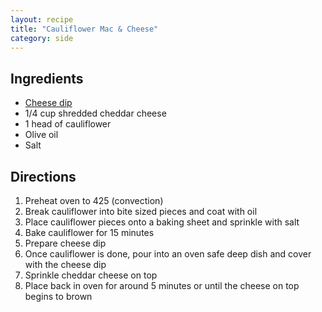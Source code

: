 ```yaml
---
layout: recipe
title: "Cauliflower Mac & Cheese"
category: side
---
```


## Ingredients
- [Cheese dip](/recipes/cheese-dip)
- 1/4 cup shredded cheddar cheese
- 1 head of cauliflower
- Olive oil
- Salt

## Directions

1. Preheat oven to 425 (convection)
2. Break cauliflower into bite sized pieces and coat with oil
3. Place cauliflower pieces onto a baking sheet and sprinkle with salt
4. Bake cauliflower for 15 minutes
5. Prepare cheese dip
6. Once cauliflower is done, pour into an oven safe deep dish and cover with the cheese dip
7. Sprinkle cheddar cheese on top
8. Place back in oven for around 5 minutes or until the cheese on top begins to brown
